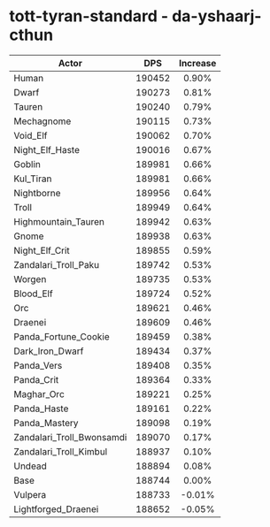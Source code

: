 # tott-tyran-standard - da-yshaarj-cthun
| Actor | DPS | Increase |
|---|:---:|:---:|
|Human|190452|0.90%|
|Dwarf|190273|0.81%|
|Tauren|190240|0.79%|
|Mechagnome|190115|0.73%|
|Void_Elf|190062|0.70%|
|Night_Elf_Haste|190016|0.67%|
|Goblin|189981|0.66%|
|Kul_Tiran|189981|0.66%|
|Nightborne|189956|0.64%|
|Troll|189949|0.64%|
|Highmountain_Tauren|189942|0.63%|
|Gnome|189938|0.63%|
|Night_Elf_Crit|189855|0.59%|
|Zandalari_Troll_Paku|189742|0.53%|
|Worgen|189735|0.53%|
|Blood_Elf|189724|0.52%|
|Orc|189621|0.46%|
|Draenei|189609|0.46%|
|Panda_Fortune_Cookie|189459|0.38%|
|Dark_Iron_Dwarf|189434|0.37%|
|Panda_Vers|189408|0.35%|
|Panda_Crit|189364|0.33%|
|Maghar_Orc|189221|0.25%|
|Panda_Haste|189161|0.22%|
|Panda_Mastery|189098|0.19%|
|Zandalari_Troll_Bwonsamdi|189070|0.17%|
|Zandalari_Troll_Kimbul|188937|0.10%|
|Undead|188894|0.08%|
|Base|188744|0.00%|
|Vulpera|188733|-0.01%|
|Lightforged_Draenei|188652|-0.05%|
